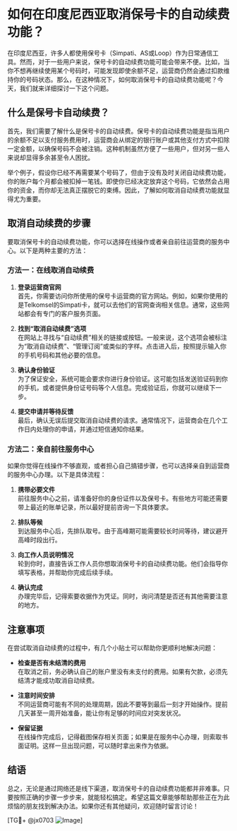 # 如何在印度尼西亚取消保号卡的自动续费功能？

在印度尼西亚，许多人都使用保号卡（Simpati、AS或Loop）作为日常通信工具。然而，对于一些用户来说，保号卡的自动续费功能可能会带来不便。比如，当你不想再继续使用某个号码时，可能发现即使余额不足，运营商仍然会通过扣款维持你的号码状态。那么，在这种情况下，如何取消保号卡的自动续费功能呢？今天，我们就来详细探讨一下这个问题。

## 什么是保号卡自动续费？

首先，我们需要了解什么是保号卡的自动续费。保号卡的自动续费功能是指当用户的余额不足以支付服务费用时，运营商会从绑定的银行账户或其他支付方式中扣除一定金额，以确保号码不会被注销。这种机制虽然方便了一些用户，但对另一些人来说却显得多余甚至令人困扰。

举个例子，假设你已经不再需要某个号码了，但由于没有及时关闭自动续费功能，你的账户每个月都会被扣掉一笔钱。即使你已经决定放弃这个号码，它依然会占用你的资金，而你却无法真正摆脱它的束缚。因此，了解如何取消自动续费功能就显得尤为重要。

## 取消自动续费的步骤

要取消保号卡的自动续费功能，你可以选择在线操作或者亲自前往运营商的服务中心。以下是两种主要的方法：

### 方法一：在线取消自动续费

1. **登录运营商官网**  
   首先，你需要访问你所使用的保号卡运营商的官方网站。例如，如果你使用的是Telkomsel的Simpati卡，就可以去他们的官网查询相关信息。通常，这些网站都会有专门的客户服务页面。

2. **找到“取消自动续费”选项**  
   在网站上寻找与“自动续费”相关的链接或按钮。一般来说，这个选项会被标注为“取消自动续费”、“管理订阅”或类似的字样。点击进入后，按照提示输入你的手机号码和其他必要的信息。

3. **确认身份验证**  
   为了保证安全，系统可能会要求你进行身份验证。这可能包括发送验证码到你的手机，或者提供身份证号码等个人信息。完成验证后，你就可以继续下一步。

4. **提交申请并等待反馈**  
   最后，确认无误后提交取消自动续费的请求。通常情况下，运营商会在几个工作日内处理你的申请，并通过短信通知你结果。

### 方法二：亲自前往服务中心

如果你觉得在线操作不够直观，或者担心自己搞错步骤，也可以选择亲自到运营商的服务中心办理。以下是具体流程：

1. **携带必要文件**  
   前往服务中心之前，请准备好你的身份证件以及保号卡。有些地方可能还需要带上最近的账单记录，所以最好提前咨询一下具体要求。

2. **排队等候**  
   到达服务中心后，先排队取号。由于高峰期可能需要较长时间等待，建议避开高峰时段出行。

3. **向工作人员说明情况**  
   轮到你时，直接告诉工作人员你想取消保号卡的自动续费功能。他们会指导你填写表格，并帮助你完成后续手续。

4. **确认完成**  
   办理完毕后，记得索要收据作为凭证。同时，询问清楚是否还有其他需要注意的地方。

## 注意事项

在尝试取消自动续费的过程中，有几个小贴士可以帮助你更顺利地解决问题：

- **检查是否有未结清的费用**  
  在取消之前，务必确认自己的账户里没有未支付的费用。如果有欠款，必须先结清才能成功取消自动续费。

- **注意时间安排**  
  不同运营商可能有不同的处理周期，因此不要等到最后一刻才开始操作。提前几天甚至一周开始准备，能让你有足够的时间应对突发状况。

- **保留证据**  
  在线操作完成后，记得截图保存相关页面；如果是在服务中心办理，则索取书面证明。这样一旦出现问题，可以随时拿出来作为依据。

## 结语

总之，无论是通过网络还是线下渠道，取消保号卡的自动续费功能都并非难事。只要按照正确的步骤一步步来，就能轻松搞定。希望这篇文章能够帮助那些正在为此烦恼的朋友找到解决办法。如果你还有其他疑问，欢迎随时留言讨论！

[TG💪+ @jx0703 ![Image](https://github.com/user-attachments/assets/dbca1d08-cadb-493c-b0ec-ad6f7a83f270)]